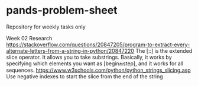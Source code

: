 # pands-problem-sheet
Repository for weekly tasks only

Week 02 Research
https://stackoverflow.com/questions/20847205/program-to-extract-every-alternate-letters-from-a-string-in-python/20847220
The [::] is the extended slice operator. It allows you to take substrings. Basically, it works by specifying which elements you want as [begin:end:step], and it works for all sequences. 
https://www.w3schools.com/python/python_strings_slicing.asp
Use negative indexes to start the slice from the end of the string